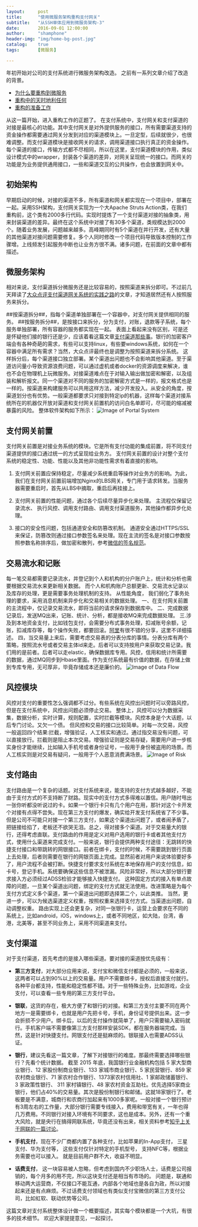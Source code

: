 ```yaml
---
layout:     post
title:      "使用微服务架构重构支付网关"
subtitle:   "从SSH单体应用到微服务架构-3"
date:       2016-09-01 12:00:00
author:     "shamphone"
header-img: "img/home-bg-post.jpg"
catalog:	true
tags:		[微服务]

---
```


年初开始对公司的支付系统进行微服务架构改造。 之前有一系列文章介绍了改造的背景。

- [为什么要重构到微服务](http://blog.lixf.cn/essay/2016/08/05/microservice-1/)
- [重构中的天时地利任何](http://blog.lixf.cn/essay/2016/08/05/microservice-2/)
- [重构的准备工作](http://blog.lixf.cn/essay/2016/08/06/microservice-3/)

从这一篇开始，进入重构工作的正题了。 在支付系统中，支付网关和支付渠道的对接是最核心的功能。其中支付网关是对外提供服务的接口，所有需要渠道支持的资金操作都需要通过网关分发到对应的渠道模块上。一旦定型，后续就很少，也很难调整。而支付渠道模块是接收网关的请求，调用渠道接口执行真正的资金操作。每个渠道的接口，传输方式都不尽相同，所以在这里，支付渠道模块的作用，类似设计模式中的wrapper，封装各个渠道的差异，对网关呈现统一的接口。而网关的功能是为业务提供通用接口，一些和渠道交互的公共操作，也会放置到网关中。

## 初始架构

早期启动的时候，对接的渠道不多，所有渠道和网关都实现在一个项目中，部署在一起。采用SSH架构，支付网关实现为一个大Apache Struts Action类，在我们重构前，这个类有2000多行代码。实现时提炼了一个支付渠道对接的抽象类，用来封装渠道的差异。最终在这个系统中对接了有30多个渠道，类规模达到2000个。随着业务发展，问题越来越多。高峰期同时有5个渠道在并行开发，还有大量的其他渠道对接问题需要修复。多个人同时修改一个项目代码导致版本控制的工作骤增。上线频发引起服务中断也让业务方很不满。诸多问题，在前面的文章中都有描述。

## 微服务架构

相对来说，支付渠道拆分微服务还是比较容易的，按照渠道来拆分即可。不过前几天拜读了[大众点评支付渠道网关系统的实践之路](http://tech.meituan.com/The-Practice-of-Dianping-Channel-Gateway.html?hmsr=toutiao.io&utm_medium=toutiao.io&utm_source=toutiao.io)的文章，才知道居然还有人按照服务来拆分。

##按渠道拆分##，指每个渠道单独部署在一个容器中，对支付网关提供相同的服务。
##按服务拆分##，是按接口来拆分，分为支付，对账，退款等子系统，每个服务单独部署，所有容器的服务都实现在一起。
表面上看起来没有区别，可是还是怀疑他们接的银行还是少，应该着看这篇文章[支付渠道那些事](http://blog.lixf.cn/essay/2016/08/09/payment-channel/)。银行的加密客户端会有各种奇葩的需求，有些可以支持linux，有些要windows系统，如何在一个容器中满足所有需求？当然，大众点评最终也是调整为按照渠道来拆分系统。 这样拆分后，每个渠道接口独立部署。某个渠道出问题也不会影响其他渠道。至于渠道访问量小导致资源浪费问题，可以通过虚机或者docker的资源调度来解决，谁也不会在物理机上玩微服务。对接渠道难点在于对输入输出做加密和解密，以及组装和解析报文。同一个渠道对不同的服务的加密解密方式是一样的，报文格式也是一样的。按渠道来构建服务可以共用这样方法，减少开发投入。从安全的角度，按渠道划分也有优势。一般渠道都要求只对接到特定ip的机器，这样每个渠道对接系统所在的机器仅开放对渠道和支付网关前置机的访问白名单即可，尽可能的缩减被暴露的风险。
整体软件架构如下所示：
![Image of Portal System](http://blog.lixf.cn/img/in-post/arch_portal.png)

## 支付网关前置

支付网关前置是对接业务系统的模块。它是所有支付功能的集成前置，将不同支付渠道提供的接口通过统一的方式呈现给业务方。 支付网关前置的设计对整个支付系统的稳定性、功能、性能以及其他非功能性需求有着直接的影响。

1. 支付网关前置应保持稳定，尽量减少系统重启等操作对业务方的影响。为此，我们在支付网关前置前端增加Nginx的LBS网关，专门用于请求转发。当服务器需要重启时，首先从LBS中摘取，重启后再挂接上。

2. 支付网关前置的性能问题，通过各个后续尽量异步化来处理。 主流程仅保留记录流水、 执行风控、调用支付路由、调用支付渠道服务，其他操作都异步化处理。

3. 接口的安全性问题，包括通道安全和防篡改机制。 通道安全通过HTTPS/SSL来保证，防篡改则通过接口参数签名来处理。现在主流的签名是对接口参数按照参数名称排序后，做加密和散列，参考[微信的签名规范](https://pay.weixin.qq.com/wiki/doc/api/app/app.php?chapter=4_3)。

## 交易流水和记账

每一笔交易都需要记录流水，并登记到个人和机构的分户账户上，统计和分析也需要根据交易流水来更新相关数据。 而个人和机构账户总额更新、交易流水记录以及库存的处理，更是需要事务处理机制的支持。 从性能角度， 我们弱化了事务处理的要求，采用消息机制来异步化和交易相关的数据处理。
一、在支付网关前置的主流程中，仅记录交易流水，即将当前的请求保存到数据库中。
二、完成数据记录后，发送MQ出来，记账、统计、分析，都是接收MQ来完成数据处理。
三.涉及到本地资金支付，比如钱包支付，会需要分布式事务处理，扣减账号余额，记账，扣减库存等，每个操作失败，都要回滚。[阿里](https://yq.aliyun.com/articles/10)有很不错的分享，这里不详细描述。
四，当交易量上来后，需要考虑交易表的分表分库的事情。分表分库有两个策略，按照流水号或者交易主体id来走。后者可以支持按用户来获取交易记录。我们用的是前者。后者可以走elastic，确保数据库专用。风控，信用和统计所需要的数据，通过MQ同步到Hbase里面。作为支付系统最有价值的数据，在存储上做到专库专用，无可厚非，毕竟存储成本还是廉价的。
![Image of Data Flow](http://blog.lixf.cn/img/in-post/arch_dataflow.png)

## 风控模块
风控对支付的重要性怎么强调都不过分。有些系统在风控出问题时可以旁路风控，但是在支付系统中，风控出问题必须停止交易。
整体上，风控可以分为数据采集，数据分析，实时计算，规则配置，实时拦截等模块。风控本身是个大话题，以后专门讨论。又欠一个债。
但风控和交易的接口比较简单。对每一次交易，风控一般返回四个结果:拦截，增强验证，人工核实和通过。通过指交易没有问题，可以直接放行。拦截则是阻止本次交易。增强验证则是交易存疑，需要用户进一步核实身份才能继续，比如输入手机号或者身份证号，一般用于身份被盗用的场景。而人工核实则是对交易有疑问，一般用于个人恶意消费满场景。
![Image of Risk](http://blog.lixf.cn/img/in-post/arch_risk.png)

## 支付路由
支付路由是一个复杂的话题。对支付系统来说，能支持的支付方式越多越好，不能由于支付方式的不支持断了财路。现实中的支付方式多得难以置信。用户随时甩出一张你听都没听说过的卡。如果一个银行卡只有几个用户在用，那针对这个卡开发个对接有点得不尝失。现在第三方支付的爆发，确实给开发支付系统省了不少事。但是公司不可能只对接一个第三方支付，如果这个渠道出问题了，或者闹矛盾了，把链接给掐了，老板还不欲哭无泪。总之，得对接多个渠道。对于交易量大的银行，还得考虑直联。支付路由的作用是定义对用户选用的银行卡或者其他支付方式，使用什么渠道来完成支付。一般来说，银行会提供两种支付途径：无跳转的快捷支付接口和带跳转的网银接口。前者在绑卡，支付的时候，不需要跳到银行页面上去处理，后者则需要在银行的网银页面上完成。显然前者对用户来说体验要好多了，用户流程不会被打断。快捷支付要求支付系统在本地保存用户的支付信息，如卡号，登记手机。系统要确保这些信息不被泄漏。风险非常好，所以大部分银行要求接入方必须经过ADSS检验才能够接入快捷支付。
这种固定方式的接入有单点故障的问题，一旦某个渠道出问题，绑定的支付方式就无法使用。改进策略是为每个支付方式定义多个渠道，第一个渠道出问题即选择第二个，以此类推。
当然，更进一步，可以为候选渠道定义权重，按照权重来选择支付方式。当渠道出问题，自动调整权重。
路由实现上还会更复杂，对同一张银行卡，运营上会要求在不同的系统上，比如android，iOS，windows上，或者不同地区，如大陆，台湾，香港，北美等，甚至不同业务上，采用不同渠道来支付。

## 支付渠道

对于支付渠道，首先考虑的是接入哪些渠道。要对接的渠道按优先级有：
- **第三方支付**，对大部分应用来说，支付宝和微信支付都是必须的，一般来说，这两者可以占到90%以上的交易量。用户不需要绑卡，授权后直接支付就行。各种平台都支持，性能和稳定性都不错。对于一些特殊业务，比如游戏，企业支付，可以查看一些专用的第三方支付平台。

- **银联**，这货的存在，极大方便了和银行的对接。和第三方支付主要不同在两个地方一是需要绑卡，也就是用户先把卡号，手机，身份证号提供出来。这一步会折损不少用户。绑卡后，以后的支付操作就简单了，用户只需要输入密码就行。手机客户端不需要像第三方支付那样安装SDK，都在服务器端完成。当然，这是针对快捷支付。网银支付还是挺麻烦的。银联接入也需要ADSS认证。

- **银行**，建议先看这一篇文章，了解下对接银行的难度。那最终需要选择哪些银行？先看个统计数据。 截至 2015 年底，我国银行业金融机构包括 5 家大型商业银行、12 家股份制商业银行、133 家城市商业银行、5 家民营银行、859 家农村商业银行、71 家农村合作银行、1373家农村信用社、1 家邮政储蓄银行、3 家政策性银行、 311 家村镇银行、48 家农村资金互助社。优先选择5家商业银行，他们占40%的交易量。其次是股份制银行和邮储。这就18家银行了。老板要是不满意，城商行和农商行加起来有1000多家呢。一般对接一个银行预计有3周左右的工作量，大部分银行需要专线接入，费用和带宽有关，一年也得几万费用。不同银行对接入环境有不同要求，这也是成本。另外，还有一个重大风险，就是央行在搞得网联系统，毕竟还没有出来，相关资料参考[知乎上关于网联的一篇讨论](https://www.zhihu.com/question/49084296)。

- **手机支付**，现在不少厂商都内置了各种支付，比如苹果的In-App支付， 三星支付、华为支付等， 这些支付仅针对特定的手机型号， 支持NFC等，根据业务需要也可以接入。 就是目前用户群不大，收益不明显。

- **话费支付**， 这一块容易被人忽略，但考虑到国内不少职场人士，话费是公司报销的，每个月多的用不完，所以这块支付还是相当有市场的。 问题是，联通和移动两大运营商，不仅接口不能互通，内部各个地域也是各自为政，所以对接起来还是有点麻烦。不过话费支付领域也有类似支付宝微信的第三方支付公司，比如虹软、联动优势等公司。

这篇文章对支付系统整体设计做一个概要描述，其实每个模块都是一个大坑，有很多的技术细节。 欢迎大家提提意见，一起探讨。